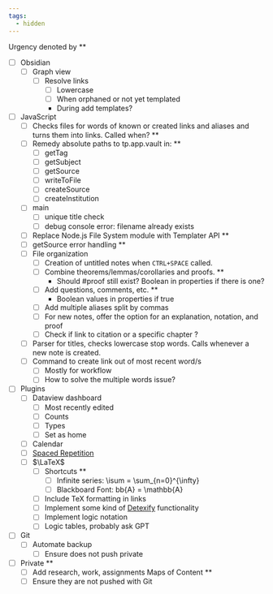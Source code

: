 ```yaml
---
tags:
  - hidden
---
```

Urgency denoted by **
- [ ] Obsidian
	- [ ] Graph view
		- [ ] Resolve links
			- [ ] Lowercase
			- [ ] When orphaned or not yet templated
			- During add templates?
- [ ] JavaScript
	- [ ] Checks files for words of known or created links and aliases and turns them into links. Called when? **
	- [ ] Remedy absolute paths to tp.app.vault in: **
		- [ ] getTag
		- [ ] getSubject
		- [ ] getSource
		- [ ] writeToFile
		- [ ] createSource
		- [ ] createInstitution
	- [ ] main
		- [ ] unique title check
		- [ ] debug console error: filename already exists
	- [ ] Replace Node.js File System module with Templater API **
	- [ ] getSource error handling **
	- [ ] File organization
		- [ ] Creation of untitled notes when `CTRL+SPACE` called.
		- [ ] Combine theorems/lemmas/corollaries and proofs. **
			- Should #proof still exist? Boolean in properties if there is one?
		- [ ] Add questions, comments, etc. **
			- Boolean values in properties if true
		- [ ] Add multiple aliases split by commas
		- [ ] For new notes, offer the option for an explanation, notation, and proof
		- [ ] Check if link to citation or a specific chapter ?
	- [ ] Parser for titles, checks lowercase stop words. Calls whenever a new note is created.
	- [ ] Command to create link out of most recent word/s
		- [ ] Mostly for workflow
		- [ ] How to solve the multiple words issue?
- [ ] Plugins
	- [ ] Dataview dashboard
		- [ ] Most recently edited
		- [ ] Counts
		- [ ] Types
		- [ ] Set as home
	- [ ] Calendar
	- [ ] [Spaced Repetition](https://github.com/st3v3nmw/obsidian-spaced-repetition)
	- [ ] $\LaTeX$
		- [ ] Shortcuts **
			- [ ] Infinite series: \isum = \sum_{n=0}^{\infty}
			- [ ] Blackboard Font: bb{A} = \mathbb{A}
		- [ ] Include TeX formatting in links
		- [ ] Implement some kind of [Detexify](https://forum.obsidian.md/t/latex-math-symbol-picker/12739) functionality
		- [ ] Implement logic notation
		- [ ] Logic tables, probably ask GPT
- [ ] Git
	- [ ] Automate backup
		- [ ] Ensure does not push private
- [ ] Private **
	- [ ] Add research, work, assignments Maps of Content **
	- [ ] Ensure they are not pushed with Git